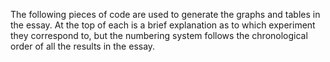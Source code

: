 The following pieces of code are used to generate the graphs and tables in the essay. At the top of each is a brief explanation as to which experiment they correspond to, but the numbering system follows the chronological order of all the results in the essay.
